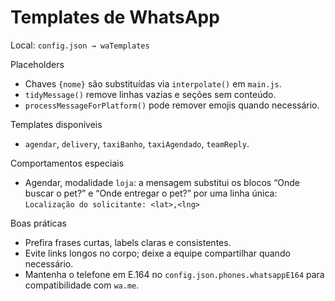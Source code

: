 # Templates de WhatsApp

Local: `config.json → waTemplates`

Placeholders
- Chaves `{nome}` são substituídas via `interpolate()` em `main.js`.
- `tidyMessage()` remove linhas vazias e seções sem conteúdo.
- `processMessageForPlatform()` pode remover emojis quando necessário.

Templates disponíveis
- `agendar`, `delivery`, `taxiBanho`, `taxiAgendado`, `teamReply`.

Comportamentos especiais
- Agendar, modalidade `loja`: a mensagem substitui os blocos “Onde buscar o pet?” e “Onde entregar o pet?” por uma linha única:
  `Localização do solicitante: <lat>,<lng>`

Boas práticas
- Prefira frases curtas, labels claras e consistentes.
- Evite links longos no corpo; deixe a equipe compartilhar quando necessário.
- Mantenha o telefone em E.164 no `config.json.phones.whatsappE164` para compatibilidade com `wa.me`.

